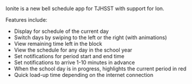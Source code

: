 Ionite is a new bell schedule app for TJHSST with support for Ion. 

Features include:
- Display for schedule of the current day
- Switch days by swiping to the left or the right (with animations)
- View remaining time left in the block
- View the schedule for any day in the school year
- Set notifications for period start and end time
- Set notifications to arrive 1-10 minutes in advance
- When the school day is in progress, highlights the current period in red
- Quick load-up time depending on the internet connection
